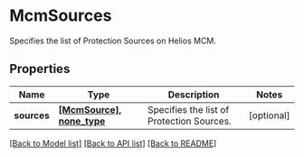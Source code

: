 # McmSources

Specifies the list of Protection Sources on Helios MCM.

## Properties
Name | Type | Description | Notes
------------ | ------------- | ------------- | -------------
**sources** | [**[McmSource], none_type**](McmSource.md) | Specifies the list of Protection Sources. | [optional] 

[[Back to Model list]](../README.md#documentation-for-models) [[Back to API list]](../README.md#documentation-for-api-endpoints) [[Back to README]](../README.md)


